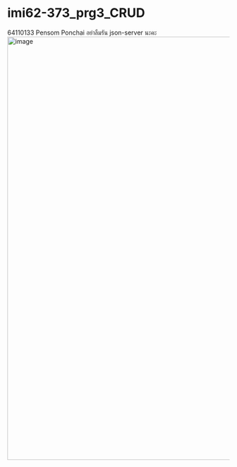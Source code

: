 # imi62-373_prg3_CRUD
64110133 Pensom Ponchai
อย่าลืมรัน json-server นะคะ
<img width="960" alt="image" src="https://github.com/poy-pensom/imi62-373_prg3_CRUD/assets/143683119/001e96de-c1f1-4040-b7f0-636818cea6bd">




